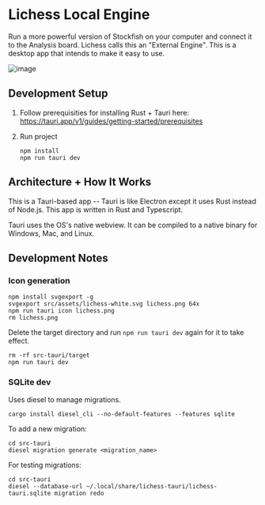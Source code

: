 # Lichess Local Engine

Run a more powerful version of Stockfish on your computer and connect it to the Analysis board. Lichess calls this an "External Engine". This is a desktop app that intends to make it easy to use.

![image](https://user-images.githubusercontent.com/271432/211694424-b8d955be-3275-4637-a4d4-5b1397f42c53.png)

## Development Setup

1. Follow prerequisities for installing Rust + Tauri here: https://tauri.app/v1/guides/getting-started/prerequisites

2. Run project

   ```
   npm install
   npm run tauri dev
   ```

## Architecture + How It Works

This is a Tauri-based app -- Tauri is like Electron except it uses Rust instead of Node.js. This app is written in Rust and Typescript.

Tauri uses the OS's native webview. It can be compiled to a native binary for Windows, Mac, and Linux.

## Development Notes

### Icon generation

```
npm install svgexport -g
svgexport src/assets/lichess-white.svg lichess.png 64x
npm run tauri icon lichess.png
rm lichess.png
```

Delete the target directory and run `npm run tauri dev` again for it to take effect.

```
rm -rf src-tauri/target
npm run tauri dev
```

### SQLite dev

Uses diesel to manage migrations.

```
cargo install diesel_cli --no-default-features --features sqlite
```

To add a new migration:

```
cd src-tauri
diesel migration generate <migration_name>
```

For testing migrations:

```
cd src-tauri
diesel --database-url ~/.local/share/lichess-tauri/lichess-tauri.sqlite migration redo
```

